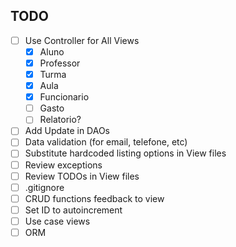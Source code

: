 ## TODO
- [ ] Use Controller for All Views
	- [x] Aluno
	- [x] Professor
	- [x] Turma
	- [x] Aula
	- [x] Funcionario
	- [ ] Gasto
	- [ ] Relatorio?
- [ ] Add Update in DAOs
- [ ] Data validation (for email, telefone, etc)
- [ ] Substitute hardcoded listing options in View files
- [ ] Review exceptions
- [ ] Review TODOs in View files
- [ ] .gitignore
- [ ] CRUD functions feedback to view
- [ ] Set ID to autoincrement
- [ ] Use case views
- [ ] ORM
